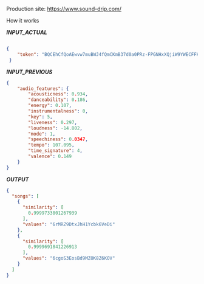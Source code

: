 Production site: https://www.sound-drip.com/

How it works


***INPUT_ACTUAL***

```json

{
    "token": "BQCEhCfQoAEwvw7muBWJ4fQmCKmB37d0a0PRz-FPGNHxXQjiW9YWECFFKXDYSrJ_Id_fKtA9rKnOUZJmrancJzmlxDPGBCzhQWNZ9sQK6FNfIlCyy81UVqUiWUT-2rOXkskvZXgjkqwamQMZ0Eu-3FbKxfOdxw"
 }

```

***INPUT_PREVIOUS***
```json
{
    "audio_features": {
        "acousticness": 0.934,
        "danceability": 0.186,
        "energy": 0.107,
        "instrumentalness": 0,
        "key": 5,
        "liveness": 0.297,
        "loudness": -14.802,
        "mode": 1,
        "speechiness": 0.0347,
        "tempo": 107.095,
        "time_signature": 4,
        "valence": 0.149
    }
}
```

***OUTPUT***
```json
{
  "songs": [
    {
      "similarity": [
        0.9999733801267939
      ],
      "values": "6rMRZ9DtxJhH1Ycbk6VeDi"
    },
    {
      "similarity": [
        0.9999691841226913
      ],
      "values": "6cgoS3EosBd9MZOK8Z6KOV"
    }
  ]
}
```
